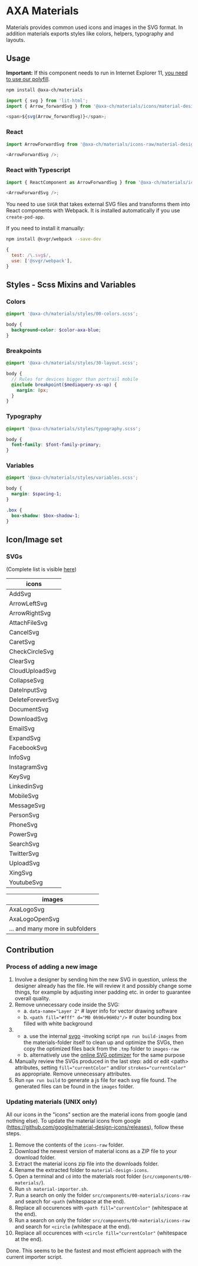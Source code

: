# AXA Materials

Materials provides common used icons and images in the SVG format. In addition materials exports styles like colors, helpers, typography and layouts.

## Usage

**Important:** If this component needs to run in Internet Explorer 11, [you need to use our polyfill](https://github.com/axa-ch/patterns-library/tree/develop/src/components/05-utils/polyfill).

```bash
npm install @axa-ch/materials
```

```js
import { svg } from 'lit-html';
import { Arrow_forwardSvg } from '@axa-ch/materials/icons/material-design';

<span>${svg(Arrow_forwardSvg)}</span>;
```

### React

```js
import ArrowForwardSvg from '@axa-ch/materials/icons-raw/material-design/arrow-forward.svg';

<ArrowForwardSvg />;
```

### React with Typescript

```js
import { ReactComponent as ArrowForwardSvg } from '@axa-ch/materials/icons-raw/material-design/arrow-forward.svg';

<ArrowForwardSvg />;
```

You need to use `SVGR` that takes external SVG files and transforms them into React components with Webpack. It is installed automatically if you use `create-pod-app`.

If you need to install it manually:

```bash
npm install @svgr/webpack --save-dev
```

```js
{
  test: /\.svg$/,
  use: ['@svgr/webpack'],
}
```

## Styles - Scss Mixins and Variables

### Colors

```scss
@import '@axa-ch/materials/styles/00-colors.scss';

body {
  background-color: $color-axa-blue;
}
```

### Breakpoints

```scss
@import '@axa-ch/materials/styles/30-layout.scss';

body {
  // Rules for devices bigger than portrail mobile
  @include breakpoint($mediaquery-xs-up) {
    margin: 8px;
  }
}
```

### Typography

```scss
@import '@axa-ch/materials/styles/typography.scss';

body {
  font-family: $font-family-primary;
}
```

### Variables

```scss
@import '@axa-ch/materials/styles/variables.scss';

body {
  margin: $spacing-1;
}

.box {
  box-shadow: $box-shadow-1;
}
```

## Icon/Image set

### SVGs

(Complete list is visible [here](https://github.com/axa-ch/patterns-library/tree/develop/src/components/00-materials/icons-raw))

| icons            |
| ---------------- |
| AddSvg           |
| ArrowLeftSvg     |
| ArrowRightSvg    |
| AttachFileSvg    |
| CancelSvg        |
| CaretSvg         |
| CheckCircleSvg   |
| ClearSvg         |
| CloudUploadSvg   |
| CollapseSvg      |
| DateInputSvg     |
| DeleteForeverSvg |
| DocumentSvg      |
| DownloadSvg      |
| EmailSvg         |
| ExpandSvg        |
| FacebookSvg      |
| InfoSvg          |
| InstagramSvg     |
| KeySvg           |
| LinkedinSvg      |
| MobileSvg        |
| MessageSvg       |
| PersonSvg        |
| PhoneSvg         |
| PowerSvg         |
| SearchSvg        |
| TwitterSvg       |
| UploadSvg        |
| XingSvg          |
| YoutubeSvg       |

| images                          |
| ------------------------------- |
| AxaLogoSvg                      |
| AxaLogoOpenSvg                  |
| ... and many more in subfolders |

## Contribution

### Process of adding a new image

1. Involve a designer by sending him the new SVG in question, unless the designer already has the file. He will review it and possibly change some things, for example by adjusting inner padding etc. in order to guarantee overall quality.
1. Remove unnecessary code inside the SVG:
   - a. `data-name="Layer 2"` # layer info for vector drawing software
   - b. `<path fill="#fff" d="M0 0h96v96H0z"/>` # outer bounding box filled with white background
1. - a. use the internal [svgo](https://github.com/svg/svgo) -invoking script `npm run build-images` from the materials-folder itself to clean up and optimize the SVGs, then copy the optimized files back from the `.tmp` folder to `images-raw`
   - b. alternatively use the [online SVG optimizer](https://jakearchibald.github.io/svgomg/) for the same purpose
1. Manually review the SVGs produced in the last step: add or edit &lt;path&gt; attributes, setting `fill="currentColor"` and/or `strokes="currentColor"` as appropriate. Remove unnecessary attributes.
1. Run `npm run build` to generate a js file for each svg file found. The generated files can be found in the `images` folder.

### Updating materials (UNIX only)

All our icons in the "icons" section are the material icons from google (and nothing else). To update the material icons from google (https://github.com/google/material-design-icons/releases), follow these steps.

1. Remove the contents of the `icons-raw` folder.
1. Download the newest version of material icons as a ZIP file to your download folder.
1. Extract the material icons zip file into the downloads folder.
1. Rename the extracted folder to `material-design-icons`.
1. Open a terminal and `cd` into the materials root folder (`src/components/00-materials/`).
1. Run `sh material-importer.sh`.
1. Run a search on only the folder `src/components/00-materials/icons-raw` and search for `<path` (whitespace at the end).
1. Replace all occurences with `<path fill="currentColor"` (whitespace at the end).
1. Run a search on only the folder `src/components/00-materials/icons-raw` and search for `<circle` (whitespace at the end).
1. Replace all occurences with `<circle fill="currentColor"` (whitespace at the end).

Done. This seems to be the fastest and most efficient approach with the current importer script.
